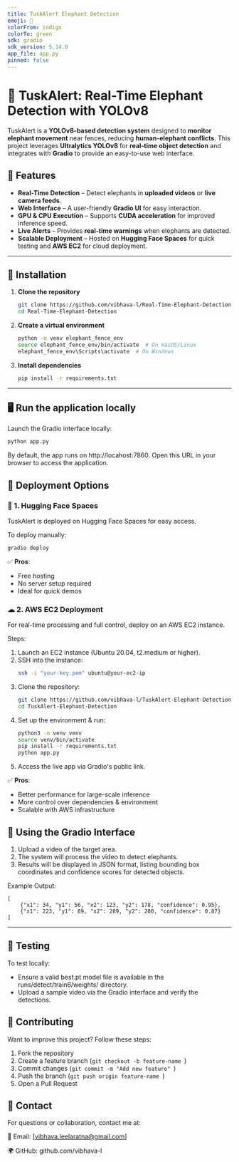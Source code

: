 ```yaml
---
title: TuskAlert Elephant Detection
emoji: 🐘
colorFrom: indigo
colorTo: green
sdk: gradio
sdk_version: 5.14.0
app_file: app.py
pinned: false
---
```

# 🐘 TuskAlert: Real-Time Elephant Detection with YOLOv8
TuskAlert is a **YOLOv8-based detection system** designed to **monitor elephant movement** near fences, reducing **human-elephant conflicts**. This project leverages **Ultralytics YOLOv8** for **real-time object detection** and integrates with **Gradio** to provide an easy-to-use web interface.

## 🚀 Features
- **Real-Time Detection** – Detect elephants in **uploaded videos** or **live camera feeds**.
- **Web Interface** – A user-friendly **Gradio UI** for easy interaction.
- **GPU & CPU Execution** – Supports **CUDA acceleration** for improved inference speed.
- **Live Alerts** – Provides **real-time warnings** when elephants are detected.
- **Scalable Deployment** – Hosted on **Hugging Face Spaces** for quick testing and **AWS EC2** for cloud deployment.

---

## 🔧 Installation

1. **Clone the repository**  
   ```bash
   git clone https://github.com/vibhava-l/Real-Time-Elephant-Detection.git
   cd Real-Time-Elephant-Detection

2. **Create a virtual environment**
   ```bash
   python -m venv elephant_fence_env
   source elephant_fence_env/bin/activate  # On macOS/Linux
   elephant_fence_env\Scripts\activate  # On Windows

3. **Install dependencies**
   ```bash
   pip install -r requirements.txt

---

## 🖥 Run the application locally
Launch the Gradio interface locally:
```bash
python app.py
```
By default, the app runs on http://locahost:7860. Open this URL in your browser to access the application.

## 🚀 Deployment Options

### 🤗 1. Hugging Face Spaces

TuskAlert is deployed on Hugging Face Spaces for easy access.

To deploy manually:

```bash
gradio deploy
```

✅ **Pros**:
- Free hosting
- No server setup required
- Ideal for quick demos

### ☁ 2. AWS EC2 Deployment

For real-time processing and full control, deploy on an AWS EC2 instance.

Steps:
   1. Launch an EC2 instance (Ubuntu 20.04, t2.medium or higher).
   2. SSH into the instance:
      ```bash
      ssh -i "your-key.pem" ubuntu@your-ec2-ip
      ```
   3. Clone the repository:
      ```bash
      git clone https://github.com/vibhava-l/TuskAlert-Elephant-Detection.git
      cd TuskAlert-Elephant-Detection
      ```
   4. Set up the environment & run:
      ```bash
      python3 -m venv venv
      source venv/bin/activate
      pip install -r requirements.txt
      python app.py
      ```
   5. Access the live app via Gradio's public link.

✅ **Pros**:
- Better performance for large-scale inference
- More control over dependencies & environment
- Scalable with AWS infrastructure

## 🐘 Using the Gradio Interface

1. Upload a video of the target area.
2. The system will process the video to detect elephants.
3. Results will be displayed in JSON format, listing bounding box coordinates and confidence scores for detected objects.

Example Output:

```
[
    {"x1": 34, "y1": 56, "x2": 123, "y2": 178, "confidence": 0.95},
    {"x1": 223, "y1": 89, "x2": 289, "y2": 200, "confidence": 0.87}
]
```

---

## 🧪 Testing

To test locally:

* Ensure a valid best.pt model file is available in the runs/detect/train6/weights/ directory.
* Upload a sample video via the Gradio interface and verify the detections.

## 🤝 Contributing

Want to improve this project? Follow these steps:
 1. Fork the repository
 2. Create a feature branch (```git checkout -b feature-name ```)
 3. Commit changes (```git commit -m "Add new feature" ```)
 4. Push the branch (```git push origin feature-name ```)
 5. Open a Pull Request

## 📩 Contact

For questions or collaboration, contact me at:

📧 Email: [vibhava.leelaratna@gmail.com]

🌍 GitHub: github.com/vibhava-l
